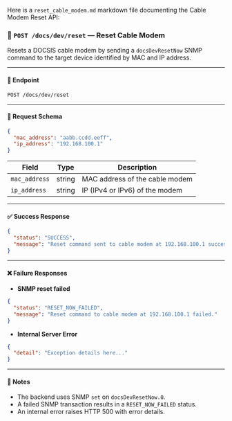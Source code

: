 Here is a `reset_cable_modem.md` markdown file documenting the Cable Modem Reset API:
### 📡 `POST /docs/dev/reset` — Reset Cable Modem

Resets a DOCSIS cable modem by sending a `docsDevResetNow` SNMP command to the target device identified by MAC and IP address.

---

#### 🔁 Endpoint

```
POST /docs/dev/reset
```

---

#### 🧾 Request Schema

```json
{
  "mac_address": "aabb.ccdd.eeff",
  "ip_address": "192.168.100.1"
}
```

| Field         | Type   | Description                    |
| ------------- | ------ | ------------------------------ |
| `mac_address` | string | MAC address of the cable modem |
| `ip_address`  | string | IP (IPv4 or IPv6) of the modem |

---

#### ✅ Success Response

```json
{
  "status": "SUCCESS",
  "message": "Reset command sent to cable modem at 192.168.100.1 successfully."
}
```

---

#### ❌ Failure Responses

* **SNMP reset failed**

```json
{
  "status": "RESET_NOW_FAILED",
  "message": "Reset command to cable modem at 192.168.100.1 failed."
}
```

* **Internal Server Error**

```json
{
  "detail": "Exception details here..."
}
```

---

#### 🔐 Notes

* The backend uses SNMP `set` on `docsDevResetNow.0`.
* A failed SNMP transaction results in a `RESET_NOW_FAILED` status.
* An internal error raises HTTP 500 with error details.
